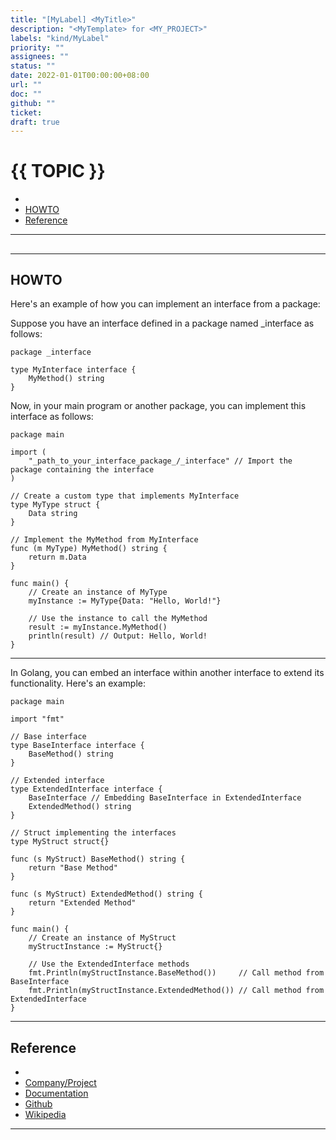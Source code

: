 ```yaml
---
title: "[MyLabel] <MyTitle>"
description: "<MyTemplate> for <MY_PROJECT>"
labels: "kind/MyLabel"
priority: ""
assignees: ""
status: ""
date: 2022-01-01T00:00:00+08:00
url: ""
doc: ""
github: ""
ticket:
draft: true
---
```


# {{ TOPIC }} <!-- omit in toc -->

- [](#)
- [HOWTO](#howto)
- [Reference](#reference)

---

## [](<URL>)

---

## HOWTO

Here's an example of how you can implement an interface from a package:

Suppose you have an interface defined in a package named \_interface as follows:

```golang
package _interface

type MyInterface interface {
    MyMethod() string
}

```

Now, in your main program or another package, you can implement this interface as follows:

```golang
package main

import (
    "_path_to_your_interface_package_/_interface" // Import the package containing the interface
)

// Create a custom type that implements MyInterface
type MyType struct {
    Data string
}

// Implement the MyMethod from MyInterface
func (m MyType) MyMethod() string {
    return m.Data
}

func main() {
    // Create an instance of MyType
    myInstance := MyType{Data: "Hello, World!"}

    // Use the instance to call the MyMethod
    result := myInstance.MyMethod()
    println(result) // Output: Hello, World!
}
```

---

In Golang, you can embed an interface within another interface to extend its functionality. Here's an example:

```golang
package main

import "fmt"

// Base interface
type BaseInterface interface {
    BaseMethod() string
}

// Extended interface
type ExtendedInterface interface {
    BaseInterface // Embedding BaseInterface in ExtendedInterface
    ExtendedMethod() string
}

// Struct implementing the interfaces
type MyStruct struct{}

func (s MyStruct) BaseMethod() string {
    return "Base Method"
}

func (s MyStruct) ExtendedMethod() string {
    return "Extended Method"
}

func main() {
    // Create an instance of MyStruct
    myStructInstance := MyStruct{}

    // Use the ExtendedInterface methods
    fmt.Println(myStructInstance.BaseMethod())     // Call method from BaseInterface
    fmt.Println(myStructInstance.ExtendedMethod()) // Call method from ExtendedInterface
}
```

---

## Reference

- [](<URL>)
- [Company/Project](<https://{{ GITHUB_PROJECT }}.io/>)
- [Documentation](<https://{{ GITHUB_PROJECT }}.io/doc>)
- [Github](<https://github.com/{{ GITHUB_USER }}/{{ GITHUB_PROJECT }}>)
- [Wikipedia](<https://en.wikipedia.org/wiki/{{ TOPIC }}>)

---
